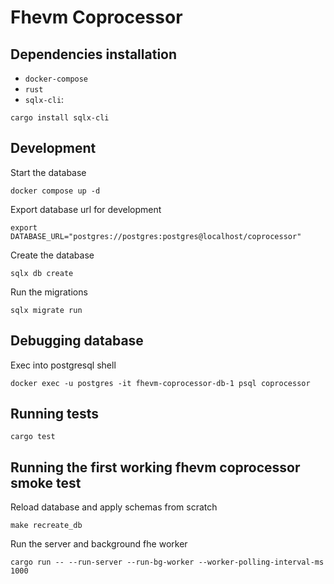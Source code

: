 # Fhevm Coprocessor

## Dependencies installation

- `docker-compose`
- `rust`
- `sqlx-cli`:
```
cargo install sqlx-cli
```

## Development

Start the database
```
docker compose up -d
```

Export database url for development
```
export DATABASE_URL="postgres://postgres:postgres@localhost/coprocessor"
```

Create the database
```
sqlx db create
```

Run the migrations
```
sqlx migrate run
```

## Debugging database

Exec into postgresql shell
```
docker exec -u postgres -it fhevm-coprocessor-db-1 psql coprocessor
```

## Running tests
```
cargo test
```

## Running the first working fhevm coprocessor smoke test

Reload database and apply schemas from scratch
```
make recreate_db
```
Run the server and background fhe worker

```
cargo run -- --run-server --run-bg-worker --worker-polling-interval-ms 1000
```

